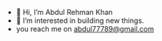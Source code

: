 - 👋 Hi, I’m Abdul Rehman Khan
- 👀 I’m interested in building new things.
-   you reach me on abdul77789@gmail.com

<!---
abdul0398/abdul0398 is a ✨ special ✨ repository because its `README.md` (this file) appears on your GitHub profile.
You can click the Preview link to take a look at your changes.
--->
